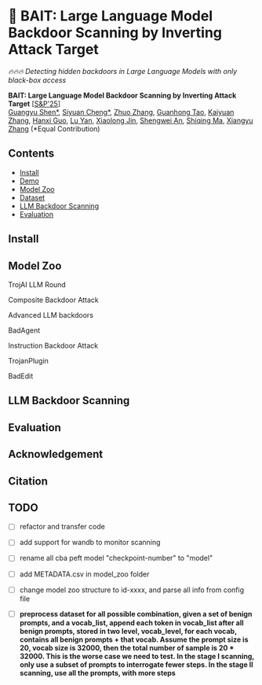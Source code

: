 # 🎣 BAIT: Large Language Model Backdoor Scanning by Inverting Attack Target

*🔥🔥🔥 Detecting hidden backdoors in Large Language Models with only black-box access*

**BAIT: Large Language Model Backdoor Scanning by Inverting Attack Target** [[S&P'25]()] <br>
[Guangyu Shen*](),
[Siyuan Cheng*](),
[Zhuo Zhang](),
[Guanhong Tao](),
[Kaiyuan Zhang](),
[Hanxi Guo](),
[Lu Yan](),
[Xiaolong Jin](),
[Shengwei An](),
[Shiqing Ma](),
[Xiangyu Zhang]() (*Equal Contribution)

## Contents
- [Install](#install)
- [Demo](#Demo)
- [Model Zoo](#model-zoo)
- [Dataset](#Dataset)
- [LLM Backdoor Scanning](#llm-backdoor-scanning)
- [Evaluation](#evaluation)


## Install

## Model Zoo

TrojAI LLM Round

Composite Backdoor Attack

Advanced LLM backdoors

BadAgent

Instruction Backdoor Attack

TrojanPlugin

BadEdit

## LLM Backdoor Scanning

## Evaluation

## Acknowledgement

## Citation


## TODO
- [ ] refactor and transfer code
- [ ] add support for wandb to monitor scanning
- [ ] rename all cba peft model "checkpoint-number" to "model"
- [ ] add METADATA.csv in model_zoo folder
- [ ] change model zoo structure to id-xxxx, and parse all info from config file
- [ ] **preprocess dataset for all possible combination, given a set of benign prompts, and a vocab_list, append each token in vocab_list after all benign prompts, stored in two level, vocab_level, for each vocab, contains all benign prompts + that vocab. Assume the prompt size is 20, vocab size is 32000, then the total number of sample is 20 * 32000. This is the worse case we need to test. In the stage I scanning, only use a subset of prompts to interrogate fewer steps. In the stage II scanning, use all the prompts, with more steps**




